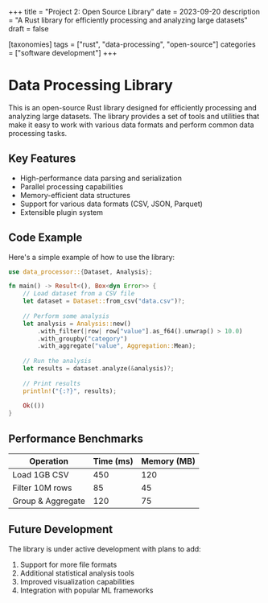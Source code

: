 +++
title = "Project 2: Open Source Library"
date = 2023-09-20
description = "A Rust library for efficiently processing and analyzing large datasets"
draft = false

[taxonomies]
tags = ["rust", "data-processing", "open-source"]
categories = ["software development"]
+++

# Data Processing Library

This is an open-source Rust library designed for efficiently processing and analyzing large datasets. The library provides a set of tools and utilities that make it easy to work with various data formats and perform common data processing tasks.

## Key Features

- High-performance data parsing and serialization
- Parallel processing capabilities
- Memory-efficient data structures
- Support for various data formats (CSV, JSON, Parquet)
- Extensible plugin system

## Code Example

Here's a simple example of how to use the library:

```rust
use data_processor::{Dataset, Analysis};

fn main() -> Result<(), Box<dyn Error>> {
    // Load dataset from a CSV file
    let dataset = Dataset::from_csv("data.csv")?;
    
    // Perform some analysis
    let analysis = Analysis::new()
        .with_filter(|row| row["value"].as_f64().unwrap() > 10.0)
        .with_groupby("category")
        .with_aggregate("value", Aggregation::Mean);
    
    // Run the analysis
    let results = dataset.analyze(&analysis)?;
    
    // Print results
    println!("{:?}", results);
    
    Ok(())
}
```

## Performance Benchmarks

| Operation | Time (ms) | Memory (MB) |
|-----------|-----------|-------------|
| Load 1GB CSV | 450 | 120 |
| Filter 10M rows | 85 | 45 |
| Group & Aggregate | 120 | 75 |

## Future Development

The library is under active development with plans to add:

1. Support for more file formats
2. Additional statistical analysis tools
3. Improved visualization capabilities
4. Integration with popular ML frameworks 